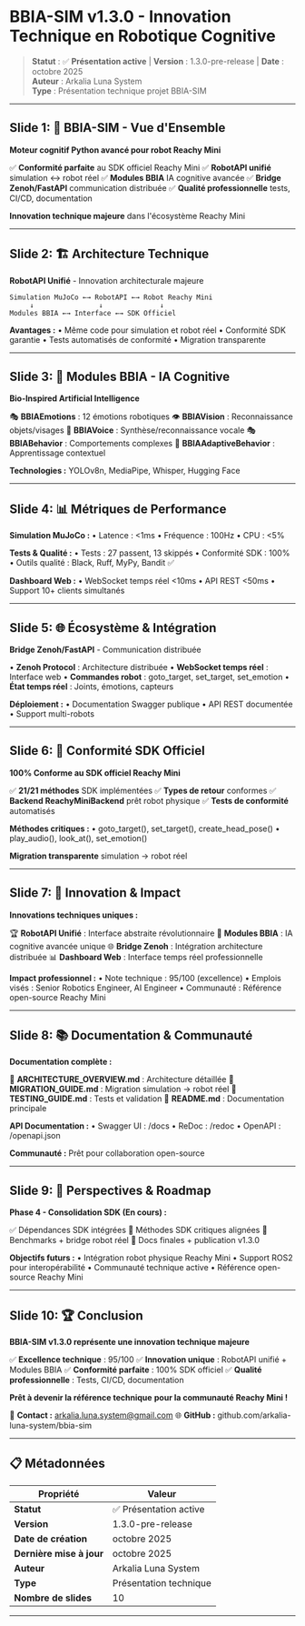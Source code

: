 # BBIA-SIM v1.3.0 - Innovation Technique en Robotique Cognitive

> **Statut** : ✅ **Présentation active** | **Version** : 1.3.0-pre-release | **Date** : octobre 2025  
> **Auteur** : Arkalia Luna System  
> **Type** : Présentation technique projet BBIA-SIM

---

## Slide 1: 🎯 BBIA-SIM - Vue d'Ensemble

**Moteur cognitif Python avancé pour robot Reachy Mini**

✅ **Conformité parfaite** au SDK officiel Reachy Mini
✅ **RobotAPI unifié** simulation ↔ robot réel
✅ **Modules BBIA** IA cognitive avancée
✅ **Bridge Zenoh/FastAPI** communication distribuée
✅ **Qualité professionnelle** tests, CI/CD, documentation

**Innovation technique majeure** dans l'écosystème Reachy Mini

---

## Slide 2: 🏗️ Architecture Technique

**RobotAPI Unifié** - Innovation architecturale majeure

```
Simulation MuJoCo ←→ RobotAPI ←→ Robot Reachy Mini
     ↓                ↓              ↓
Modules BBIA ←→ Interface ←→ SDK Officiel
```

**Avantages :**
• Même code pour simulation et robot réel
• Conformité SDK garantie
• Tests automatisés de conformité
• Migration transparente

---

## Slide 3: 🧠 Modules BBIA - IA Cognitive

**Bio-Inspired Artificial Intelligence**

🎭 **BBIAEmotions** : 12 émotions robotiques
👁️ **BBIAVision** : Reconnaissance objets/visages
🎵 **BBIAVoice** : Synthèse/reconnaissance vocale
🎭 **BBIABehavior** : Comportements complexes
🧠 **BBIAAdaptiveBehavior** : Apprentissage contextuel

**Technologies :** YOLOv8n, MediaPipe, Whisper, Hugging Face

---

## Slide 4: 📊 Métriques de Performance

**Simulation MuJoCo :**
• Latence : <1ms
• Fréquence : 100Hz
• CPU : <5%

**Tests & Qualité :**
• Tests : 27 passent, 13 skippés
• Conformité SDK : 100%
• Outils qualité : Black, Ruff, MyPy, Bandit ✅

**Dashboard Web :**
• WebSocket temps réel <10ms
• API REST <50ms
• Support 10+ clients simultanés

---

## Slide 5: 🌐 Écosystème & Intégration

**Bridge Zenoh/FastAPI** - Communication distribuée

• **Zenoh Protocol** : Architecture distribuée
• **WebSocket temps réel** : Interface web
• **Commandes robot** : goto_target, set_target, set_emotion
• **État temps réel** : Joints, émotions, capteurs

**Déploiement :**
• Documentation Swagger publique
• API REST documentée
• Support multi-robots

---

## Slide 6: 🎯 Conformité SDK Officiel

**100% Conforme au SDK officiel Reachy Mini**

✅ **21/21 méthodes** SDK implémentées
✅ **Types de retour** conformes
✅ **Backend ReachyMiniBackend** prêt robot physique
✅ **Tests de conformité** automatisés

**Méthodes critiques :**
• goto_target(), set_target(), create_head_pose()
• play_audio(), look_at(), set_emotion()

**Migration transparente** simulation → robot réel

---

## Slide 7: 🚀 Innovation & Impact

**Innovations techniques uniques :**

🏆 **RobotAPI Unifié** : Interface abstraite révolutionnaire
🧠 **Modules BBIA** : IA cognitive avancée unique
🌐 **Bridge Zenoh** : Intégration architecture distribuée
📊 **Dashboard Web** : Interface temps réel professionnelle

**Impact professionnel :**
• Note technique : 95/100 (excellence)
• Emplois visés : Senior Robotics Engineer, AI Engineer
• Communauté : Référence open-source Reachy Mini

---

## Slide 8: 📚 Documentation & Communauté

**Documentation complète :**

📘 **ARCHITECTURE_OVERVIEW.md** : Architecture détaillée
🚀 **MIGRATION_GUIDE.md** : Migration simulation → robot réel
🧪 **TESTING_GUIDE.md** : Tests et validation
📖 **README.md** : Documentation principale

**API Documentation :**
• Swagger UI : /docs
• ReDoc : /redoc
• OpenAPI : /openapi.json

**Communauté :** Prêt pour collaboration open-source

---

## Slide 9: 🎯 Perspectives & Roadmap

**Phase 4 - Consolidation SDK (En cours) :**

✅ Dépendances SDK intégrées
🔄 Méthodes SDK critiques alignées
🔄 Benchmarks + bridge robot réel
🔄 Docs finales + publication v1.3.0

**Objectifs futurs :**
• Intégration robot physique Reachy Mini
• Support ROS2 pour interopérabilité
• Communauté technique active
• Référence open-source Reachy Mini

---

## Slide 10: 🏆 Conclusion

**BBIA-SIM v1.3.0 représente une innovation technique majeure**

✅ **Excellence technique** : 95/100
✅ **Innovation unique** : RobotAPI unifié + Modules BBIA
✅ **Conformité parfaite** : 100% SDK officiel
✅ **Qualité professionnelle** : Tests, CI/CD, documentation

**Prêt à devenir la référence technique**
**pour la communauté Reachy Mini !**

🚀 **Contact :** arkalia.luna.system@gmail.com
🌐 **GitHub :** github.com/arkalia-luna-system/bbia-sim

---

## 📋 Métadonnées

| Propriété | Valeur |
|-----------|--------|
| **Statut** | ✅ Présentation active |
| **Version** | 1.3.0-pre-release |
| **Date de création** | octobre 2025 |
| **Dernière mise à jour** | octobre 2025 |
| **Auteur** | Arkalia Luna System |
| **Type** | Présentation technique |
| **Nombre de slides** | 10 |

---

